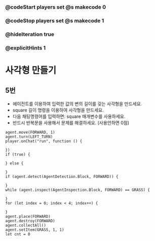 ### @codeStart players set @s makecode 0
### @codeStop players set @s makecode 1

### @hideIteration true 
### @explicitHints 1


# 사각형 만들기

## 5번
- 에이전트를 이용하여 입력한 값의 변의 길이를 갖는 사각형을 만드세요.
- square 길이 명령을 이용하여 사각형을 만드세요.
- 다음 채팅명령어를 입력하면: square 매개변수를 사용하세요.
- 반드시 반복문을 사용해서 문제를 해결하세요. (사용안하면 0점)

```ghost
agent.move(FORWARD, 1)
agent.turn(LEFT_TURN)
player.onChat("run", function () {
	
})
if (true) {
	
} else {
	
}
if (agent.detect(AgentDetection.Block, FORWARD)) {
	
}
while (agent.inspect(AgentInspection.Block, FORWARD) == GRASS) {
	
}
for (let index = 0; index < 4; index++) {
	
}
agent.place(FORWARD)
agent.destroy(FORWARD)
agent.collectAll()
agent.setItem(GRASS, 1, 1)
let cnt = 0
```

